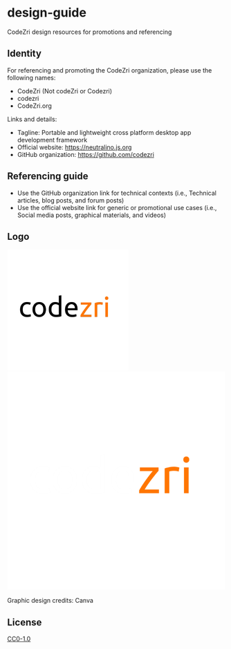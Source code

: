 # design-guide

CodeZri design resources for promotions and referencing

## Identity

For referencing and promoting the CodeZri organization, please use the following names:

- CodeZri (Not codeZri or Codezri)
- codezri
- CodeZri.org

Links and details:

- Tagline: Portable and lightweight cross platform desktop app development framework
- Official website: https://neutralino.js.org
- GitHub organization: https://github.com/codezri

## Referencing guide

- Use the GitHub organization link for technical contexts (i.e., Technical articles, blog posts, and forum posts)
- Use the official website link for generic or promotional use cases (i.e., Social media posts, graphical materials, and videos)

## Logo

![](logo/codezri_logo_black_280x280.png)
![](logo/codezri_logo_white_700x700.png)


Graphic design credits: Canva

## License

[CC0-1.0](LICENSE)

